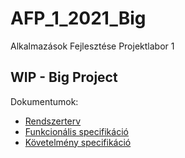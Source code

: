 # AFP_1_2021_Big
Alkalmazások Fejlesztése Projektlabor 1
## WIP - Big Project
Dokumentumok:
* [Rendszerterv](https://github.com/Fizzor96/AFP_1_2021_Big/blob/master/docs/Rendszerterv.md)
* [Funkcionális specifikáció](https://github.com/Fizzor96/AFP_1_2021_Big/blob/master/docs/Funkspec.md)
* [Követelmény specifikáció](https://github.com/Fizzor96/AFP_1_2021_Big/blob/master/docs/Kovspec.md)
